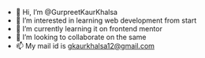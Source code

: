 - 👋 Hi, I’m @GurpreetKaurKhalsa
- 👀 I’m interested in learning web development from start
- 🌱 I’m currently learning it on frontend mentor
- 💞️ I’m looking to collaborate on the same
- 📫 My mail id is gkaurkhalsa12@gmail.com

<!---
GurpreetKaurKhalsa/GurpreetKaurKhalsa is a ✨ special ✨ repository because its `README.md` (this file) appears on your GitHub profile.
You can click the Preview link to take a look at your changes.
--->
